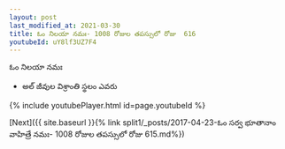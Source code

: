 ```yaml
---
layout: post
last_modified_at: 2021-03-30
title: ఓం నిలయా నమః- 1008 రోజుల తపస్సులో రోజు  616
youtubeId: uY8lf3UZ7F4
---
```

 
 
 ఓం నిలయా నమః  
 
 -  అల్ జీవుల విశ్రాంతి స్థలం ఎవరు 
 
  
 
  
 
 
 
 
 
 


{% include youtubePlayer.html id=page.youtubeId %}
 
[Next]({{ site.baseurl }}{% link  split1/_posts/2017-04-23-ఓం సర్వ భూతానాం వాహిత్రే నమః- 1008 రోజుల తపస్సులో రోజు  615.md%})
 
